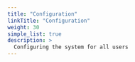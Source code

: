 ```yaml
---
title: "Configuration"
linkTitle: "Configuration"
weight: 30
simple_list: true
description: >
  Configuring the system for all users
---
```

